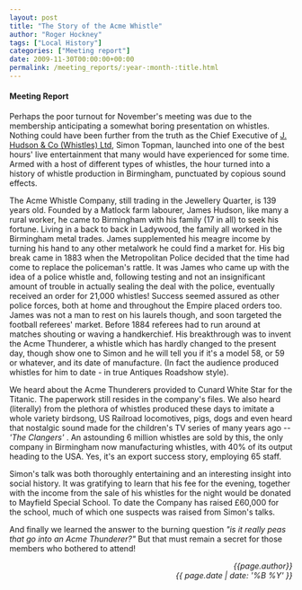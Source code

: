 ```yaml
---
layout: post
title: "The Story of the Acme Whistle"
author: "Roger Hockney"
tags: ["Local History"]
categories: ["Meeting report"]
date: 2009-11-30T00:00:00+00:00
permalink: /meeting_reports/:year-:month-:title.html
---
```

#### Meeting Report ####

Perhaps the poor turnout for November's meeting was due to the membership anticipating a somewhat boring presentation on whistles.  Nothing could have been further from the truth as the Chief Executive of [J. Hudson &amp; Co (Whistles) Ltd][1], Simon Topman, launched into one of the best hours' live entertainment that many would have experienced for some time.  Armed with a host of different types of whistles, the hour turned into a history of whistle production in Birmingham, punctuated by copious sound effects. 

The Acme Whistle Company, still trading in the Jewellery Quarter, is 139 years old.  Founded by a Matlock farm labourer, James Hudson, like many a rural worker, he came to Birmingham with his family (17 in all) to seek his fortune.  Living in a back to back in Ladywood, the family all worked in the Birmingham metal trades.  James supplemented his meagre income by turning his hand to any other metalwork he could find a market for.  His big break came in 1883 when the Metropolitan Police decided that the time had come to replace the policeman's rattle.  It was James who came up with the idea of a police whistle and, following testing and not an insignificant amount of trouble in actually sealing the deal with the police, eventually received an order for 21,000 whistles!  Success seemed assured as other police forces, both at home and throughout the Empire placed orders too.  James was not a man to rest on his laurels though, and soon targeted the football referees' market.  Before 1884 referees had to run around at matches shouting or waving a handkerchief.  His breakthrough was to invent the Acme Thunderer, a whistle which has hardly changed to the present day, though show one to Simon and he will tell you if it's a model 58, or 59 or whatever, and its date of manufacture.  (In fact the audience produced whistles for him to date - in true Antiques Roadshow style). 

We heard about the Acme Thunderers provided to Cunard White Star for the Titanic.  The paperwork still resides in the company's files.  We also heard (literally) from the plethora of whistles produced these days to imitate a whole variety birdsong, US Railroad locomotives, pigs, dogs and even heard that nostalgic sound made for the children's TV series of many years ago -- _'The Clangers'_ .  An astounding 6 million whistles are sold by this, the only company in Birmingham now manufacturing whistles, with 40% of its output heading to the USA.  Yes, it's an export success story, employing 65 staff. 

Simon's talk was both thoroughly entertaining and an interesting insight into social history.  It was gratifying to learn that his fee for the evening, together with the income from the sale of his whistles for the night would be donated to Mayfield Special School.  To date the Company has raised £60,000 for the school, much of which one suspects was raised from Simon's talks. 

And finally we learned the answer to the burning question _"is it really peas that go into an Acme Thunderer?"_ But that must remain a secret for those members who bothered to attend!  

<p align="right"><i> {{page.author}} <br> {{ page.date | date: '%B %Y' }} </i></p>

[1]: http://www.acmewhistles.co.uk/xcart/home.php
